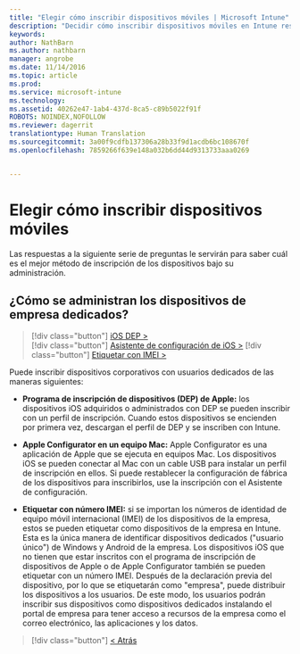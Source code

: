 ```yaml
---
title: "Elegir cómo inscribir dispositivos móviles | Microsoft Intune"
description: "Decidir cómo inscribir dispositivos móviles en Intune respondiendo a unas preguntas sencillas"
keywords: 
author: NathBarn
ms.author: nathbarn
manager: angrobe
ms.date: 11/14/2016
ms.topic: article
ms.prod: 
ms.service: microsoft-intune
ms.technology: 
ms.assetid: 40262e47-1ab4-437d-8ca5-c89b5022f91f
ROBOTS: NOINDEX,NOFOLLOW
ms.reviewer: dagerrit
translationtype: Human Translation
ms.sourcegitcommit: 3a00f9cdfb137306a28b33f9d1acdb6bc108670f
ms.openlocfilehash: 7859266f639e148a032b6dd44d9313733aaa0269


---
```

# <a name="choose-how-to-enroll-mobile-devices"></a>Elegir cómo inscribir dispositivos móviles

Las respuestas a la siguiente serie de preguntas le servirán para saber cuál es el mejor método de inscripción de los dispositivos bajo su administración.

## <a name="how-will-you-manage-dedicated-corporate-owned-devices"></a>**¿Cómo se administran los dispositivos de empresa dedicados?**

  > [!div class="button"]
[iOS DEP >](/intune/deploy-use/ios-device-enrollment-program-in-microsoft-intune)  
> [!div class="button"]
[Asistente de configuración de iOS >](/intune/deploy-use/ios-setup-assistant-enrollment-in-microsoft-intune)
> [!div class="button"]
[Etiquetar con IMEI >](/intune/deploy-use/specify-corporate-owned-devices-with-international-mobile-equipment-identity-imei-numbers)

  Puede inscribir dispositivos corporativos con usuarios dedicados de las maneras siguientes:

  - **Programa de inscripción de dispositivos (DEP) de Apple:** los dispositivos iOS adquiridos o administrados con DEP se pueden inscribir con un perfil de inscripción. Cuando estos dispositivos se encienden por primera vez, descargan el perfil de DEP y se inscriben con Intune.

  - **Apple Configurator en un equipo Mac:** Apple Configurator es una aplicación de Apple que se ejecuta en equipos Mac. Los dispositivos iOS se pueden conectar al Mac con un cable USB para instalar un perfil de inscripción en ellos. Si puede restablecer la configuración de fábrica de los dispositivos para inscribirlos, use la inscripción con el Asistente de configuración.

  - **Etiquetar con número IMEI:** si se importan los números de identidad de equipo móvil internacional (IMEI) de los dispositivos de la empresa, estos se pueden etiquetar como dispositivos de la empresa en Intune. Esta es la única manera de identificar dispositivos dedicados ("usuario único") de Windows y Android de la empresa. Los dispositivos iOS que no tienen que estar inscritos con el programa de inscripción de dispositivos de Apple o de Apple Configurator también se pueden etiquetar con un número IMEI. Después de la declaración previa del dispositivo, por lo que se etiquetarán como "empresa", puede distribuir los dispositivos a los usuarios. De este modo, los usuarios podrán inscribir sus dispositivos como dispositivos dedicados instalando el portal de empresa para tener acceso a recursos de la empresa como el correo electrónico, las aplicaciones y los datos.

  > [!div class="button"]
  [< Atrás](choose-how-to-enroll-devices3.md)



<!--HONumber=Nov16_HO3-->


